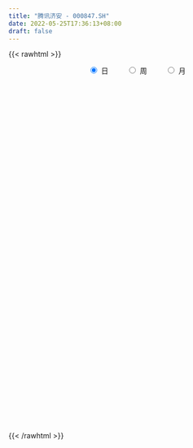 ```yaml
---
title: "腾讯济安 - 000847.SH"
date: 2022-05-25T17:36:13+08:00
draft: false
---
```

{{< rawhtml >}}
    <div style="text-align: center">
        <label style="padding: 1rem;"><input style="margin-right: .5rem" type="radio" name="period" value="D" checked onclick="period_change(this)">日</label>
        <label style="padding: 1rem;"><input style="margin-right: .5rem" type="radio" name="period" value="W" onclick="period_change(this)">周</label>
        <label style="padding: 1rem;"><input style="margin-right: .5rem" type="radio" name="period" value="M" onclick="period_change(this)">月</label>
    </div>
    <div id="chart" style="height: 700px;"></div> 
    <script type="text/javascript">
        const D_v = [21304073.0,20558890.0,15291421.0,17421456.0,18407267.0,16489064.0,15989313.0,22624254.0,22318239.0,20271927.0,19491296.0,19387695.0,20293717.0,19758585.0,18762426.0,18001618.0,15644371.0,16727418.0,16068325.0,20169410.0,25622818.0,27149263.0,23812409.0,21681229.0,24405404.0,23358460.0,23980227.0,25962681.0,25150155.0,29954844.0,25890287.0,24178596.0,23104929.0,25350721.0,24799002.0,23416757.0,24745476.0,23639624.0,27953991.0,30217891.0,32059001.0,30480958.0,30673437.0,30598268.0,28251658.0,26241399.0,22333119.0,25965767.0,28619682.0,33575736.0,36122216.0,43642576.0,34898496.0,28560259.0,30777712.0,40504247.0,36237814.0,30192395.0,31350048.0,28861670.0,31849780.0,27721465.0,34861245.0,33999060.0,32702951.0,30546068.0,33755089.0,30273089.0,31140122.0,30468714.0,29555176.0,28710051.0,30692231.0,33674646.0,34074638.0,40064080.0,44337107.0,64675377.0,51855698.0,49387287.0,47408783.0,44151275.0,46680355.0,51386278.0,61474721.0,50666202.0,50072977.0,38318700.0,44338616.0,40117677.0,36901493.0,38248422.0,37862373.0,39772189.0,29295462.0,32219359.0,25136429.0,29950355.0,31550728.0,29329000.0,23672579.0,23963455.0,31156937.0,29044469.0,26396387.0,27281421.0,25647916.0,26105047.0,23924893.0,23664896.0,27091993.0,27329888.0,28332985.0,32505810.0,34340653.0,29770447.0,26417901.0,31694578.0,27019443.0,23741786.0,26049184.0,30059515.0,25840744.0,26171096.0,26231853.0,22878196.0,24996956.0,25853838.0,26100786.0,26488799.0,23782537.0,21187013.0,23402668.0,27304731.0,28819435.0,25260413.0,29976192.0,27555772.0,32316192.0,35390970.0,29139868.0,30445903.0,30264916.0,48490051.0,38282531.0,33306440.0,36191841.0,35677164.0,36973352.0,30375974.0,30423240.0,28525295.0,28538528.0,27407496.0,29524725.0,26092851.0,31195069.0,29986137.0,39864633.0,46112726.0,43909976.0,55922154.0,45787042.0,42282555.0,38581961.0,40133817.0,39924101.0,32342870.0,43205779.0,39898088.0,42579157.0,38849992.0,31386608.0,35972112.0,27464379.0,31459252.0,32135492.0,38593096.0,43263745.0,38219295.0,36555869.0,42885372.0,37063183.0,27774580.0,27655138.0,25850860.0,28311956.0,30340507.0,30757282.0,32390853.0,48439786.0,35780804.0,34834234.0,30418726.0,29979694.0,41130244.0,34668792.0,41749372.0,43815232.0,48479883.0,36952412.0,38906556.0,33420068.0,51952198.0,45065741.0,42451312.0,39995376.0,32483086.0,31000790.0,30594966.0,26275670.0,28377264.0,32985634.0,28851813.0,35733848.0,37532288.0,36428596.0,46852043.0,41198203.0,45636521.0,43452271.0,39441214.0,34329977.0,34018442.0,35155248.0,31068350.0,30599454.0,31623299.0,34069212.0,31550777.0,43730714.0,39815774.0,46415294.0,43014197.0,47876592.0,42908852.0,33082445.0,24068147.0,34509204.0,41883460.0,28025001.0,29884665.0,30103942.0,27880380.0,25677391.0,28238686.0,36276775.0,30575002.0,36294085.0,25749031.0]
const D_histogram = [0.0,-1.0205274074,-1.2819117476,-2.8171566119,-5.0073317454,-5.9939405296,-5.4262165762,-3.5861715549,-0.6623990586,1.7105082236,2.207466766,3.395994957,4.3962307491,3.6800565956,3.1137619039,2.5292788772,1.7979925196,0.8328633763,0.3377685141,-0.012139247,-1.4880776165,-2.6006832389,-5.2882287633,-6.6498326289,-6.6968886251,-5.0679545572,-2.4055532787,-0.5639579108,1.3062287713,3.9810944024,6.3234383403,5.9289717607,6.3039412318,5.0010747483,2.9349589583,1.8330545529,1.3164731732,1.3970863932,-1.1931532085,-1.6702547178,-0.7046755094,1.8608507099,2.1391461014,2.1596837315,2.5966794048,2.7638229571,2.1316670043,2.1983576748,3.0793156464,1.7729581963,-2.4346589182,-8.3918950758,-14.3761199745,-14.7976030184,-11.6713296562,-5.0687895043,-1.5242310433,3.5388359568,5.3532193586,6.611298653,9.3176789116,11.6144526523,14.0895866412,15.4574399461,16.1170879996,14.9369588738,9.5121885782,6.9205907191,3.4460339542,1.3082217421,3.1876726894,4.9548162277,7.721538444,7.7380484369,7.5910745787,7.924754544,8.728980396,8.2159821882,11.8290985336,13.6424389875,15.7673608897,19.6902103899,21.7963149114,22.3242159273,20.116704286,20.0613220641,14.9771846498,13.5609353222,9.7433568162,6.7085981958,7.1276613842,6.7333923395,-0.3113600522,-11.9882260742,-17.7093795122,-27.2979661828,-28.0596415813,-27.8308240441,-27.2247766993,-28.6567704148,-28.2762364168,-25.836983158,-25.5563406001,-21.4408462611,-16.2092267568,-11.7564289081,-8.2558112915,-9.2350741485,-7.6299071716,-7.8007372977,-7.7125893568,-8.0868592961,-4.6066732789,-0.0347480414,-0.4697097484,-0.132306511,4.458052605,7.0439904203,6.7792624399,7.3506816671,6.7873817106,7.0915833878,8.6689956116,8.0413102252,9.2465447496,12.9145567935,14.2539292569,15.4634305395,16.8153980678,15.1342477984,11.8545726608,8.3740597267,6.7785549832,4.0349369785,2.5933249686,1.929945209,-0.1353398312,-0.5488638603,-3.6131863065,-6.6833201762,-5.781678188,-5.2003008757,-4.5615700893,-2.1650114569,-2.8586636039,-4.1679458395,-2.3479946554,-2.8046212311,-4.2596365282,-3.739257888,-2.3204617391,-1.3447594588,-2.910388704,-2.3836799621,-1.6035879146,-1.1544180783,0.206127949,2.6721403375,6.3458491909,6.2608110929,8.2833505528,9.5298682926,11.5625481991,11.0250282419,10.9949575571,7.6506697055,4.6117307543,3.0935366754,0.675149245,-0.900887439,-5.4519974303,-11.9297016832,-16.1423687222,-26.1643947483,-29.419322263,-34.7802355423,-37.2460432816,-31.002139238,-21.9958231451,-12.6000436528,-4.6270070661,-2.9271126639,-3.8654800493,-3.2516324186,-0.221260876,0.339883068,2.922967107,5.5658501798,3.6380414542,4.1470019928,-0.8724676605,-2.2857279307,-2.4526258201,-1.3588473973,0.0515567338,2.093763983,1.4886361364,-1.954904125,-10.6928742074,-17.9407055197,-16.7905211341,-12.815844903,-13.8835017794,-24.5181138573,-25.3874712086,-21.2276991239,-13.6116126549,-6.5001195089,-1.467216418,2.4691273115,4.6555531893,4.4294699898,6.3409613711,7.3424204941,11.3685322634,13.7012057987,14.8611444929,16.9175494761,14.3318060043,13.6569372191,9.0854466302,8.0527654792,4.4085722973,5.4025905397,3.0478341531,0.7542828714,0.5845305651,-3.770728543,-12.4014362721,-17.9323665806,-29.4718736314,-37.4186159376,-34.3932420188,-30.1937087752,-21.6438241731,-11.7770085127,-7.5713067225,-2.1846657843,4.1335530226,9.3615257403,12.4321218818,15.4290788402,15.6449534869,15.7537564389,15.1246609513,15.5421862372,17.7799295171,20.387393876,14.9513897964,13.7821109212]
const D_fast = [0.0,-1.2756592593,-1.8575215364,-4.0970555536,-7.5390636235,-10.0241575401,-10.8129877307,-9.8694855982,-7.1113128665,-4.3107785283,-3.2619532944,-1.2244263642,0.8748671151,1.0787071105,1.2908528948,1.3386895874,1.0569013597,0.2999880605,-0.1106646732,-0.4636072461,-2.3115650197,-4.0743414518,-8.083944167,-11.1080061898,-12.8292843423,-12.4673389137,-10.4063259549,-8.7057200647,-6.5089761898,-2.8388369581,1.0843665649,2.1721429255,4.1230977046,4.0704999081,2.7381238577,2.0944830905,1.9070200041,2.3369048224,-0.5516230815,-1.4462882702,-0.6568779392,2.3738609576,3.1869428744,3.7474014374,4.8335669619,5.6916662536,5.5924270518,6.2087071411,7.8594940242,6.9963761232,2.1800942792,-5.8751156474,-15.4533705398,-19.5742543382,-19.3658133901,-14.0304706143,-10.866969914,-4.9191939248,-1.7665056833,1.1443982743,6.1801982608,11.3805851646,17.3781158138,22.6103291053,27.2992491586,29.8533597513,26.8066366002,25.9451864209,23.3321381446,21.521381368,24.1977504876,27.2035980829,31.9007049101,33.8517270123,35.6025217987,37.9173904001,40.903861351,42.4448586903,49.0152496691,54.2391998699,60.3059619945,69.1513640922,76.7065473415,82.8155023392,85.6371667694,90.5971150635,89.2572738118,91.2312583147,89.8495190128,88.4919099413,90.6928884758,91.9819675159,84.8593751112,70.1854525707,60.0369542546,43.6238760383,35.8472902444,29.1184017707,22.9182549406,14.3220686214,7.6335435152,3.6135509846,-2.4948916076,-3.7396088339,-2.5602960188,-1.0466053971,0.3900593966,-2.8979719976,-3.2002818135,-5.321296264,-7.1612956624,-9.5572804256,-7.2287627282,-2.6655245011,-3.2179136451,-2.9135870355,2.7912852317,7.1382206521,8.5683082818,10.9773979257,12.1109433968,14.188040921,17.9327020477,19.3153442176,22.8322149295,29.7288661717,34.6317209493,39.7070798669,45.262896912,47.3653085923,47.0492766199,45.6622786174,45.7614126198,44.0265288596,43.2332480918,43.0523546346,40.9532346366,40.4024946423,36.4348756195,31.6939117058,31.150134147,30.4314362404,29.9297745045,31.7850802726,30.3767622246,28.0254935291,29.2584460495,28.100664166,25.5807397368,25.166303905,26.0049846191,26.6444970347,24.3512706136,24.2820593649,24.6612544337,24.8218197505,26.2338977651,29.3679452379,34.628116389,36.1082810643,40.2016581624,43.8306429753,48.7539599316,50.9726970349,53.6913657393,52.2597453142,50.3737390515,49.6289291415,47.3793290223,45.5780704786,39.6639611297,30.203831456,21.9555722364,5.3924475232,-5.2173105572,-19.2732827221,-31.0506012818,-32.5572320476,-29.0498717411,-22.804103162,-15.9878183418,-15.0197021055,-16.9244395032,-17.1234999772,-14.1484436537,-13.5023289426,-10.1885031269,-6.1541575091,-7.1724558712,-5.6267448344,-10.8643314028,-12.8490236556,-13.629078,-12.8750114266,-11.451718112,-8.8860698671,-9.1190386797,-13.0513049723,-24.4624936065,-36.1955012987,-39.2429471966,-38.4722321913,-43.0107645126,-59.7749050548,-66.9911302083,-68.1382829045,-63.9250995993,-58.4386363305,-53.772537344,-49.2189117866,-45.8685976116,-44.9873133137,-41.4905815895,-38.653517343,-31.7852725078,-26.0272975229,-21.1520727054,-14.8662803532,-13.8690723239,-11.1297068044,-13.4298357358,-12.4493255169,-14.9913756245,-12.6467097472,-14.2395075956,-16.3444881594,-16.3681078244,-21.6660490682,-33.3971158653,-43.411137819,-62.3186132776,-79.6200095683,-85.1929461542,-88.5418401043,-85.4029115456,-78.4803480133,-76.1674729038,-71.3269984117,-63.9753913491,-56.4070371963,-50.2284105844,-43.3741839159,-39.2470708975,-35.1998288357,-32.0477590855,-27.7446872404,-21.0619615812,-13.3576487533,-15.0558053838,-12.7795565286]
const D_slow = [0.0,-0.2551318519,-0.5756097888,-1.2798989417,-2.5317318781,-4.0302170105,-5.3867711545,-6.2833140433,-6.4489138079,-6.021286752,-5.4694200605,-4.6204213212,-3.521363634,-2.6013494851,-1.8229090091,-1.1905892898,-0.7410911599,-0.5328753158,-0.4484331873,-0.451467999,-0.8234874032,-1.4736582129,-2.7957154037,-4.458173561,-6.1323957172,-7.3993843565,-8.0007726762,-8.1417621539,-7.8152049611,-6.8199313605,-5.2390717754,-3.7568288352,-2.1808435273,-0.9305748402,-0.1968351006,0.2614285376,0.5905468309,0.9398184292,0.6415301271,0.2239664476,0.0477975703,0.5130102477,1.0477967731,1.5877177059,2.2368875571,2.9278432964,3.4607600475,4.0103494662,4.7801783778,5.2234179269,4.6147531973,2.5167794284,-1.0772505652,-4.7766513198,-7.6944837339,-8.96168111,-9.3427388708,-8.4580298816,-7.1197250419,-5.4669003787,-3.1374806508,-0.2338674877,3.2885291726,7.1528891591,11.182161159,14.9164008775,17.294448022,19.0245957018,19.8861041904,20.2131596259,21.0100777982,22.2487818552,24.1791664662,26.1136785754,28.01144722,29.9926358561,32.174880955,34.2288765021,37.1861511355,40.5967608824,44.5386011048,49.4611537023,54.9102324301,60.491286412,65.5204624835,70.5357929995,74.2800891619,77.6703229925,80.1061621965,81.7833117455,83.5652270916,85.2485751764,85.1707351634,82.1736786448,77.7463337668,70.9218422211,63.9069318258,56.9492258147,50.1430316399,42.9788390362,35.909779932,29.4505341425,23.0614489925,17.7012374272,13.648930738,10.709823511,8.6458706881,6.337102151,4.4296253581,2.4794410337,0.5512936945,-1.4704211296,-2.6220894493,-2.6307764596,-2.7482038967,-2.7812805245,-1.6667673732,0.0942302318,1.7890458418,3.6267162586,5.3235616862,7.0964575332,9.2637064361,11.2740339924,13.5856701798,16.8143093782,20.3777916924,24.2436493273,28.4474988443,32.2310607939,35.1947039591,37.2882188907,38.9828576365,39.9915918811,40.6399231233,41.1224094255,41.0885744678,40.9513585027,40.048061926,38.377231882,36.931812335,35.6317371161,34.4913445937,33.9500917295,33.2354258285,32.1934393687,31.6064407048,30.905285397,29.840376265,28.905561793,28.3254463582,27.9892564935,27.2616593175,26.665739327,26.2648423484,25.9762378288,26.027769816,26.6958049004,28.2822671981,29.8474699714,31.9183076096,34.3007746827,37.1914117325,39.947668793,42.6964081823,44.6090756086,45.7620082972,46.5353924661,46.7041797773,46.4789579176,45.11595856,42.1335331392,38.0979409587,31.5568422716,24.2020117058,15.5069528202,6.1954419998,-1.5550928097,-7.054048596,-10.2040595092,-11.3608112757,-12.0925894416,-13.058959454,-13.8718675586,-13.9271827776,-13.8422120106,-13.1114702339,-11.7200076889,-10.8104973254,-9.7737468272,-9.9918637423,-10.563295725,-11.17645218,-11.5161640293,-11.5032748458,-10.9798338501,-10.607674816,-11.0964008473,-13.7696193991,-18.254795779,-22.4524260625,-25.6563872883,-29.1272627332,-35.2567911975,-41.6036589996,-46.9105837806,-50.3134869443,-51.9385168216,-52.3053209261,-51.6880390982,-50.5241508009,-49.4167833034,-47.8315429606,-45.9959378371,-43.1538047713,-39.7285033216,-36.0132171984,-31.7838298293,-28.2008783282,-24.7866440235,-22.5152823659,-20.5020909961,-19.3999479218,-18.0493002869,-17.2873417486,-17.0987710308,-16.9526383895,-17.8953205252,-20.9956795933,-25.4787712384,-32.8467396462,-42.2013936306,-50.7997041354,-58.3481313291,-63.7590873724,-66.7033395006,-68.5961661812,-69.1423326273,-68.1089443717,-65.7685629366,-62.6605324662,-58.8032627561,-54.8920243844,-50.9535852746,-47.1724200368,-43.2868734775,-38.8418910983,-33.7450426293,-30.0071951802,-26.5616674499]
const D_data = [['2021-05-14', 2741.4585, 2758.5314, 2736.3334, 2758.6746],['2021-05-17', 2752.9697, 2742.5401, 2737.6269, 2761.5997],['2021-05-18', 2742.696, 2747.5926, 2727.6031, 2748.2675],['2021-05-19', 2740.2668, 2724.9678, 2721.5726, 2740.2668],['2021-05-20', 2712.6483, 2703.2299, 2691.6454, 2717.2389],['2021-05-21', 2705.3214, 2704.8059, 2700.9809, 2714.3537],['2021-05-24', 2707.3521, 2717.8925, 2698.9832, 2717.8925],['2021-05-25', 2718.9801, 2735.9227, 2709.9398, 2737.4249],['2021-05-26', 2738.4212, 2759.8219, 2734.2554, 2768.5793],['2021-05-27', 2754.1371, 2766.8235, 2752.9103, 2766.9964],['2021-05-28', 2770.9284, 2751.8502, 2744.5794, 2772.8522],['2021-05-31', 2753.8719, 2766.6251, 2743.0347, 2766.6251],['2021-06-01', 2762.8767, 2772.7549, 2747.283, 2772.7549],['2021-06-02', 2767.6125, 2754.8171, 2748.4375, 2769.6246],['2021-06-03', 2753.4587, 2755.6286, 2750.4886, 2776.979],['2021-06-04', 2750.483, 2754.3291, 2746.0783, 2759.8955],['2021-06-07', 2754.1434, 2750.5181, 2744.4705, 2757.6426],['2021-06-08', 2747.0307, 2743.9482, 2735.4952, 2756.2627],['2021-06-09', 2739.5902, 2746.2772, 2730.4127, 2753.2039],['2021-06-10', 2743.2068, 2745.8702, 2736.0373, 2753.2408],['2021-06-11', 2750.7072, 2726.1049, 2726.1049, 2750.8558],['2021-06-15', 2731.6505, 2721.8266, 2712.2112, 2734.1702],['2021-06-16', 2718.5094, 2688.2943, 2685.4517, 2718.6608],['2021-06-17', 2685.9625, 2688.6107, 2683.2428, 2701.3455],['2021-06-18', 2686.9911, 2695.147, 2675.501, 2697.8224],['2021-06-21', 2692.188, 2714.7569, 2689.5252, 2717.0703],['2021-06-22', 2721.2737, 2735.2573, 2715.2425, 2737.1226],['2021-06-23', 2740.2781, 2734.8469, 2722.6227, 2740.571],['2021-06-24', 2733.659, 2744.4386, 2721.9108, 2748.7392],['2021-06-25', 2747.9704, 2767.9414, 2742.7845, 2770.8626],['2021-06-28', 2767.8198, 2780.67, 2767.6102, 2783.2597],['2021-06-29', 2779.5082, 2755.9295, 2753.1845, 2779.8477],['2021-06-30', 2761.7742, 2770.0129, 2752.0326, 2770.6092],['2021-07-01', 2773.7279, 2750.7814, 2750.7814, 2781.9882],['2021-07-02', 2745.2158, 2735.1772, 2730.3256, 2747.0195],['2021-07-05', 2735.4171, 2740.5857, 2724.4745, 2743.8083],['2021-07-06', 2746.0918, 2744.8564, 2720.5081, 2753.0469],['2021-07-07', 2727.9298, 2752.3589, 2725.3013, 2754.2262],['2021-07-08', 2746.368, 2712.2609, 2711.1992, 2747.3317],['2021-07-09', 2707.7694, 2729.3363, 2690.3445, 2730.6385],['2021-07-12', 2741.7989, 2747.8124, 2738.6672, 2754.8773],['2021-07-13', 2744.6308, 2777.9579, 2741.0859, 2778.5542],['2021-07-14', 2775.3202, 2758.7234, 2757.7004, 2778.7674],['2021-07-15', 2752.5621, 2758.2188, 2725.0822, 2758.9605],['2021-07-16', 2759.8667, 2766.8655, 2754.9362, 2784.003],['2021-07-19', 2766.141, 2767.6452, 2757.4201, 2775.6015],['2021-07-20', 2750.2532, 2758.7865, 2740.1226, 2759.6073],['2021-07-21', 2768.4137, 2768.2856, 2761.378, 2777.9229],['2021-07-22', 2764.5784, 2783.8136, 2762.2268, 2785.0208],['2021-07-23', 2778.4651, 2757.9035, 2751.8944, 2780.3478],['2021-07-26', 2759.734, 2707.0045, 2678.0765, 2760.1564],['2021-07-27', 2713.0323, 2653.6409, 2653.6409, 2733.095],['2021-07-28', 2638.6432, 2611.845, 2564.6241, 2643.1008],['2021-07-29', 2637.9236, 2652.0513, 2631.9423, 2657.9443],['2021-07-30', 2652.7175, 2692.3409, 2642.15, 2693.6469],['2021-08-02', 2701.6523, 2754.4095, 2683.6165, 2754.481],['2021-08-03', 2746.5516, 2739.6612, 2733.188, 2764.4299],['2021-08-04', 2741.0589, 2781.5983, 2738.8692, 2782.3229],['2021-08-05', 2785.5262, 2762.0011, 2751.2244, 2792.3687],['2021-08-06', 2756.6076, 2767.2751, 2737.2571, 2768.0903],['2021-08-09', 2765.6587, 2801.9767, 2764.0606, 2806.335],['2021-08-10', 2800.7949, 2818.5914, 2797.1329, 2819.7831],['2021-08-11', 2818.5992, 2844.3253, 2817.6918, 2844.6076],['2021-08-12', 2843.5585, 2853.4931, 2834.9389, 2861.1351],['2021-08-13', 2844.4025, 2864.1143, 2842.9913, 2865.4961],['2021-08-16', 2868.9452, 2853.9799, 2851.3256, 2881.244],['2021-08-17', 2847.3035, 2794.9668, 2789.8666, 2866.7003],['2021-08-18', 2794.4495, 2817.9206, 2790.3826, 2820.1699],['2021-08-19', 2811.0248, 2797.3313, 2779.4329, 2811.0248],['2021-08-20', 2792.8807, 2803.6292, 2763.002, 2803.7603],['2021-08-23', 2816.5389, 2858.0381, 2815.7911, 2860.3938],['2021-08-24', 2861.0083, 2872.8896, 2857.6491, 2878.782],['2021-08-25', 2875.6945, 2906.1357, 2863.9639, 2906.2301],['2021-08-26', 2902.862, 2889.0181, 2886.5603, 2910.4759],['2021-08-27', 2878.166, 2896.6397, 2861.3593, 2897.6114],['2021-08-30', 2898.3386, 2913.549, 2892.7619, 2917.1737],['2021-08-31', 2907.8752, 2933.668, 2894.7885, 2935.1098],['2021-09-01', 2941.0742, 2929.4975, 2893.0238, 2958.3214],['2021-09-02', 2925.7339, 3002.7908, 2924.5684, 3003.5818],['2021-09-03', 3020.1487, 3010.7483, 2991.8659, 3049.3367],['2021-09-06', 3028.7791, 3043.2413, 3003.0952, 3046.8964],['2021-09-07', 3047.7489, 3103.1556, 3045.9643, 3103.96],['2021-09-08', 3108.7294, 3120.8695, 3104.955, 3129.0122],['2021-09-09', 3115.9543, 3134.205, 3113.373, 3138.2968],['2021-09-10', 3137.327, 3121.4087, 3107.7462, 3160.3514],['2021-09-13', 3119.5955, 3168.1063, 3119.1882, 3170.3508],['2021-09-14', 3162.4826, 3115.5391, 3107.5496, 3167.6453],['2021-09-15', 3108.4212, 3166.1946, 3100.5857, 3172.1958],['2021-09-16', 3188.4115, 3142.5192, 3140.1067, 3225.0098],['2021-09-17', 3131.2418, 3151.9069, 3097.2854, 3183.4602],['2021-09-22', 3122.0987, 3205.4731, 3121.3481, 3205.9708],['2021-09-23', 3225.8175, 3212.972, 3205.1621, 3253.8007],['2021-09-24', 3211.2287, 3124.1649, 3119.2944, 3212.2526],['2021-09-27', 3121.1863, 3022.2936, 2994.3204, 3133.7783],['2021-09-28', 3014.6572, 3049.2203, 3011.0378, 3061.5962],['2021-09-29', 3015.5789, 2951.7201, 2951.7201, 3030.9266],['2021-09-30', 2970.799, 3021.6669, 2970.799, 3025.2017],['2021-10-08', 3059.5653, 3018.8137, 2993.8087, 3066.7485],['2021-10-11', 3029.9137, 3011.3375, 2992.4611, 3031.9565],['2021-10-12', 3008.4708, 2967.7465, 2925.3826, 3023.9126],['2021-10-13', 2969.3732, 2970.3739, 2925.6429, 2975.8932],['2021-10-14', 2962.6913, 2986.7618, 2938.6535, 3002.5414],['2021-10-15', 2978.126, 2950.1864, 2934.8744, 2978.126],['2021-10-18', 2954.5913, 2994.2202, 2950.6056, 2994.4994],['2021-10-19', 2990.555, 3020.6944, 2985.3874, 3024.278],['2021-10-20', 3002.0827, 3027.7213, 2994.3366, 3041.7146],['2021-10-21', 3025.9621, 3030.7148, 3022.3556, 3051.6705],['2021-10-22', 3026.6529, 2975.4426, 2973.8008, 3027.963],['2021-10-25', 2964.0623, 3003.5321, 2954.8306, 3011.1864],['2021-10-26', 3002.6151, 2979.4556, 2968.0998, 3008.5631],['2021-10-27', 2964.0917, 2976.4611, 2949.191, 2979.9503],['2021-10-28', 2966.2656, 2963.4741, 2937.7167, 2987.8256],['2021-10-29', 2968.9768, 3014.8304, 2935.4457, 3016.3051],['2021-11-01', 3010.6388, 3048.1318, 2998.0167, 3073.3327],['2021-11-02', 3051.8092, 2996.0089, 2973.5985, 3052.3513],['2021-11-03', 2997.0045, 3004.7894, 2966.0917, 3010.6746],['2021-11-04', 3019.2875, 3072.8989, 3019.1275, 3073.1142],['2021-11-05', 3078.9179, 3071.7596, 3069.1899, 3109.0589],['2021-11-08', 3069.4892, 3048.0134, 3034.9017, 3069.4892],['2021-11-09', 3059.483, 3065.3916, 3034.3637, 3078.666],['2021-11-10', 3049.21, 3057.5089, 2995.6992, 3057.9584],['2021-11-11', 3046.6871, 3074.1439, 3042.18, 3079.4212],['2021-11-12', 3076.5378, 3102.7127, 3070.1107, 3110.6171],['2021-11-15', 3101.8555, 3085.829, 3075.9844, 3106.2253],['2021-11-16', 3084.1551, 3119.0953, 3083.7005, 3133.2959],['2021-11-17', 3121.9314, 3174.2708, 3121.9314, 3175.2115],['2021-11-18', 3177.5618, 3172.2436, 3164.9191, 3206.0169],['2021-11-19', 3160.6051, 3192.6612, 3149.3443, 3195.6452],['2021-11-22', 3193.2142, 3218.1325, 3176.2469, 3223.7131],['2021-11-23', 3208.9359, 3196.3878, 3192.2002, 3208.9359],['2021-11-24', 3189.9807, 3178.5439, 3158.0869, 3201.5735],['2021-11-25', 3184.4863, 3170.9821, 3156.6696, 3189.6687],['2021-11-26', 3164.2506, 3192.3703, 3153.5976, 3202.797],['2021-11-29', 3151.8853, 3176.186, 3147.1766, 3191.9596],['2021-11-30', 3184.2958, 3189.5702, 3170.1401, 3208.2082],['2021-12-01', 3179.7031, 3201.2699, 3169.4426, 3201.7372],['2021-12-02', 3189.4835, 3182.8829, 3171.9977, 3199.0559],['2021-12-03', 3186.6417, 3202.4458, 3179.214, 3210.6758],['2021-12-06', 3205.1541, 3163.8897, 3160.6035, 3216.6429],['2021-12-07', 3173.933, 3148.631, 3118.1548, 3178.5078],['2021-12-08', 3155.4301, 3192.9051, 3152.5254, 3193.6868],['2021-12-09', 3195.0206, 3193.6864, 3184.7875, 3201.0126],['2021-12-10', 3182.5584, 3198.8037, 3176.4516, 3205.2877],['2021-12-13', 3211.1743, 3231.264, 3211.1743, 3248.6814],['2021-12-14', 3224.3042, 3199.9287, 3196.367, 3224.3395],['2021-12-15', 3195.9859, 3188.6251, 3184.7016, 3210.1755],['2021-12-16', 3196.2788, 3231.1775, 3196.2788, 3231.1775],['2021-12-17', 3232.1861, 3208.7343, 3208.7343, 3240.7476],['2021-12-20', 3202.5137, 3192.5307, 3189.7905, 3217.0402],['2021-12-21', 3185.9582, 3215.7391, 3185.1175, 3220.0949],['2021-12-22', 3219.4493, 3233.9181, 3207.0193, 3238.7054],['2021-12-23', 3230.8562, 3237.4128, 3221.4505, 3240.9337],['2021-12-24', 3238.6967, 3206.191, 3203.607, 3239.1464],['2021-12-27', 3205.728, 3231.3249, 3204.1653, 3239.3772],['2021-12-28', 3239.0624, 3240.227, 3223.2469, 3241.8533],['2021-12-29', 3240.4329, 3242.0386, 3231.4904, 3255.5012],['2021-12-30', 3248.2134, 3261.709, 3246.6471, 3270.4175],['2021-12-31', 3269.6539, 3290.8756, 3269.3235, 3299.6044],['2022-01-04', 3313.2763, 3330.2302, 3308.0096, 3337.1149],['2022-01-05', 3331.2547, 3302.0696, 3278.0164, 3331.2547],['2022-01-06', 3287.8924, 3344.004, 3287.1753, 3347.1992],['2022-01-07', 3339.0596, 3355.0362, 3337.9881, 3383.763],['2022-01-10', 3361.0493, 3387.3732, 3354.3797, 3387.3732],['2022-01-11', 3387.3191, 3373.7975, 3366.431, 3398.3773],['2022-01-12', 3371.953, 3393.3686, 3358.1246, 3393.8983],['2022-01-13', 3389.4368, 3356.3912, 3355.0184, 3400.9504],['2022-01-14', 3341.0768, 3354.275, 3332.357, 3367.3029],['2022-01-17', 3358.6972, 3370.6578, 3353.296, 3381.2942],['2022-01-18', 3364.0777, 3356.8624, 3337.3986, 3372.2382],['2022-01-19', 3345.7443, 3363.1451, 3342.9352, 3377.8558],['2022-01-20', 3360.0136, 3313.2096, 3312.5588, 3363.3317],['2022-01-21', 3306.7138, 3258.3714, 3254.4619, 3307.6086],['2022-01-24', 3238.679, 3252.2004, 3217.4703, 3265.0279],['2022-01-25', 3239.1966, 3128.716, 3128.716, 3250.7223],['2022-01-26', 3140.2567, 3159.159, 3124.1528, 3167.0344],['2022-01-27', 3159.5342, 3086.415, 3086.0632, 3159.5342],['2022-01-28', 3101.8545, 3074.0743, 3046.1732, 3116.3877],['2022-02-07', 3119.0053, 3166.4219, 3119.0053, 3168.3766],['2022-02-08', 3176.4943, 3220.5354, 3152.8404, 3220.5354],['2022-02-09', 3220.0388, 3260.2333, 3207.866, 3262.9772],['2022-02-10', 3255.5059, 3281.0802, 3248.959, 3284.4308],['2022-02-11', 3266.0501, 3223.9866, 3220.0713, 3272.9395],['2022-02-14', 3204.5902, 3188.4554, 3174.1357, 3224.5273],['2022-02-15', 3187.9846, 3202.2495, 3176.3937, 3204.4536],['2022-02-16', 3212.7948, 3239.0528, 3210.3491, 3241.3073],['2022-02-17', 3230.5826, 3215.9118, 3209.2312, 3234.3717],['2022-02-18', 3198.4943, 3249.1783, 3191.0286, 3249.4813],['2022-02-21', 3247.5057, 3265.7497, 3238.0651, 3265.8834],['2022-02-22', 3241.7771, 3212.4824, 3201.6382, 3241.7771],['2022-02-23', 3217.6871, 3240.8355, 3217.6871, 3241.9668],['2022-02-24', 3227.5142, 3159.1937, 3124.2956, 3242.4665],['2022-02-25', 3181.9781, 3184.2027, 3173.3334, 3220.008],['2022-02-28', 3179.852, 3192.0811, 3142.7436, 3192.4064],['2022-03-01', 3195.011, 3207.2481, 3180.6244, 3212.5227],['2022-03-02', 3190.1803, 3215.8448, 3183.0067, 3217.6173],['2022-03-03', 3225.3907, 3232.3923, 3223.4094, 3241.846],['2022-03-04', 3215.7241, 3203.0041, 3192.5157, 3233.6172],['2022-03-07', 3200.3814, 3154.6957, 3141.0518, 3200.3814],['2022-03-08', 3150.7419, 3048.4043, 3039.488, 3153.2691],['2022-03-09', 3054.9622, 3009.9022, 2892.1742, 3064.8605],['2022-03-10', 3065.8989, 3081.7644, 3041.9481, 3095.3301],['2022-03-11', 3047.4287, 3115.75, 3017.451, 3120.7231],['2022-03-14', 3104.6721, 3045.7907, 3045.7907, 3129.1852],['2022-03-15', 3017.9674, 2874.0707, 2874.0707, 3017.9674],['2022-03-16', 2922.0381, 2939.7187, 2804.7695, 2949.2087],['2022-03-17', 2968.2654, 2986.6418, 2964.7022, 3035.321],['2022-03-18', 2978.7708, 3040.9897, 2971.895, 3047.0874],['2022-03-21', 3057.6384, 3059.2548, 3019.5258, 3063.6135],['2022-03-22', 3051.128, 3055.5144, 3028.2565, 3075.4934],['2022-03-23', 3058.8303, 3059.0878, 3044.8672, 3069.92],['2022-03-24', 3045.4016, 3049.332, 3030.8047, 3064.7822],['2022-03-25', 3047.7933, 3020.922, 3020.922, 3064.0546],['2022-03-28', 3015.3773, 3049.6738, 2983.593, 3054.4768],['2022-03-29', 3058.1642, 3044.9683, 3035.1115, 3066.486],['2022-03-30', 3050.5705, 3097.6807, 3040.7218, 3098.3426],['2022-03-31', 3085.7174, 3097.8643, 3082.702, 3123.5147],['2022-04-01', 3071.7438, 3098.709, 3053.9684, 3101.2604],['2022-04-06', 3099.8307, 3126.6025, 3092.2914, 3126.7385],['2022-04-07', 3112.9146, 3075.244, 3073.4093, 3130.4149],['2022-04-08', 3082.5102, 3097.8086, 3044.6425, 3097.8086],['2022-04-11', 3087.9935, 3040.4804, 3024.6807, 3087.9935],['2022-04-12', 3044.4398, 3073.4438, 3015.4728, 3076.442],['2022-04-13', 3053.4075, 3030.1689, 3022.69, 3067.5886],['2022-04-14', 3046.9909, 3082.3859, 3043.315, 3096.5217],['2022-04-15', 3067.0626, 3037.5844, 3030.4215, 3075.1829],['2022-04-18', 3017.1101, 3024.8063, 2993.5409, 3036.8463],['2022-04-19', 3012.7414, 3042.8492, 3011.807, 3047.6853],['2022-04-20', 3037.0511, 2974.3294, 2969.5353, 3043.1838],['2022-04-21', 2963.8403, 2876.2103, 2867.1559, 2971.8457],['2022-04-22', 2851.5119, 2861.1222, 2820.5093, 2883.947],['2022-04-25', 2823.5232, 2716.2539, 2715.1167, 2835.0791],['2022-04-26', 2714.2432, 2676.1643, 2672.636, 2754.8603],['2022-04-27', 2649.4864, 2764.8537, 2644.8932, 2765.2546],['2022-04-28', 2755.0836, 2765.4367, 2732.2955, 2790.6143],['2022-04-29', 2762.0099, 2825.0275, 2759.0166, 2833.9834],['2022-05-05', 2833.08, 2868.7776, 2824.8483, 2882.7994],['2022-05-06', 2806.1719, 2818.5702, 2796.369, 2849.3777],['2022-05-09', 2823.2909, 2845.6522, 2819.4641, 2857.9373],['2022-05-10', 2816.1327, 2880.0799, 2809.7332, 2882.6311],['2022-05-11', 2895.205, 2893.612, 2891.7598, 2943.1266],['2022-05-12', 2878.9757, 2888.6753, 2858.0935, 2912.5013],['2022-05-13', 2898.6338, 2906.7395, 2881.1023, 2914.777],['2022-05-16', 2916.1382, 2884.9612, 2875.2214, 2920.5701],['2022-05-17', 2887.86, 2889.5554, 2845.4386, 2889.5554],['2022-05-18', 2891.3498, 2884.2906, 2879.4881, 2907.3595],['2022-05-19', 2843.59, 2902.6966, 2837.7691, 2902.7245],['2022-05-20', 2909.7623, 2940.2435, 2901.2247, 2940.8992],['2022-05-23', 2944.0138, 2968.1798, 2936.95, 2969.5745],['2022-05-24', 2970.172, 2869.3166, 2869.3166, 2973.7243],['2022-05-25', 2865.6696, 2912.3785, 2865.5553, 2912.6025]]
const W_v = [103806264.0,117227283.0,113185289.0,128784039.0,121456639.0,106268208.0,94705553.0,121338087.0,106880138.0,101614234.0,89103543.0,76894198.0,96806165.0,76543438.0,75890357.0,97281278.0,103502660.0,123760070.0,124605976.0,93685565.0,98657080.0,40132824.0,40706421.0,46816813.0,58856261.0,70143283.0,66716123.0,68303846.0,76420401.0,85410404.0,27999061.0,18808819.0,57718246.0,54645830.0,56403866.0,49966985.0,45700419.0,28174619.0,43527497.0,42876881.0,37682508.0,26844750.0,46606353.0,44641052.0,45537839.0,42984769.0,39229089.0,59802844.0,67871275.0,58696023.0,58970154.0,59512451.0,55988391.0,81699296.0,66053373.0,65976830.0,52128750.0,48937949.0,58148289.0,51959565.0,49645043.0,61370576.0,49122680.0,72124331.0,61298520.0,80343709.0,83163160.0,66668738.0,87500476.0,75562104.0,56698599.0,70008463.0,54083060.0,69869468.0,67451200.0,44419035.0,75344708.0,68572788.0,73238025.0,74148867.0,104194936.0,130505553.0,210692053.0,234287606.0,180933804.0,171056119.0,152758322.0,192082476.0,200007251.0,160225480.0,144644908.0,45686523.0,126101702.0,103224565.0,88325745.0,85764536.0,64184255.0,95600339.0,132859308.0,116357144.0,128323914.0,94360800.0,91933574.0,93834718.0,95182892.0,96946412.0,81147290.0,96631645.0,106088623.0,138431184.0,108140279.0,111699558.0,91829811.0,14250725.0,76344145.0,116078825.0,98480073.0,114968465.0,114380064.0,90489780.0,105520639.0,107376323.0,81536481.0,113471874.0,85021965.0,65023330.0,72576204.0,101199031.0,78192344.0,78379910.0,128818538.0,96682302.0,120322012.0,145720768.0,149319225.0,139068621.0,121923089.0,92898078.0,76375276.0,76652447.0,85375362.0,88493495.0,71485043.0,50068243.0,75607169.0,69725854.0,64900529.0,73596047.0,73209960.0,89386894.0,47738884.0,117295331.0,225593225.0,175125309.0,154486627.0,114496958.0,132088204.0,117225089.0,117282177.0,94888741.0,103104127.0,96665258.0,80251297.0,69785442.0,36818600.0,16886152.0,100347570.0,86967210.0,80609450.0,84774206.0,95640943.0,96700313.0,109422248.0,126956821.0,104786617.0,94266307.0,104985727.0,82442851.0,138016721.0,152349745.0,128237732.0,124917685.0,129338367.0,75028366.0,61721586.0,154085123.0,139499887.0,140460995.0,122817189.0,112602719.0,120524435.0,77032086.0,86895326.0,87283834.0,102372933.0,48655758.0,105141333.0,88168098.0,100695029.0,96204041.0,94232342.0,97048305.0,128406367.0,123323535.0,129973739.0,152063322.0,136735703.0,174001259.0,167146174.0,161134501.0,156183082.0,156706742.0,250319549.0,251101412.0,223514172.0,113012288.0,126423439.0,29950355.0,139672699.0,134475240.0,130344655.0,154729389.0,132710672.0,126131939.0,120961803.0,138916543.0,157557849.0,191948027.0,154836389.0,144206278.0,185809489.0,206709476.0,196875886.0,158417843.0,199517377.0,146655717.0,177709232.0,171031690.0,209903455.0,212884695.0,148731776.0,171532179.0,133686767.0,186397152.0,158911092.0,220852571.0,75991297.0,158370477.0,148177174.0,92618118.0]
const W_histogram = [0.0,0.0119530484,1.527313083,3.199166627,1.079690979,3.5215361769,4.5123346667,8.2431077557,10.5013395933,10.7785446139,9.6332624896,9.3876094515,10.9432327875,8.2034642906,7.3065941576,1.5245494808,2.0813535301,-2.3885338098,-7.5112945158,-9.4926694325,-12.3438677461,-14.551656385,-15.5336005667,-13.6237869306,-7.4895961478,-4.1364640008,-2.3935853017,2.1408979035,-1.3131334723,-16.5302975083,-21.3585576383,-19.788085199,-14.7609301941,-6.7501406122,-2.7417945885,-9.7319801715,-7.7388393573,-7.7378075805,-6.7587352535,-11.3255518768,-13.6054021801,-14.3252604671,-10.9586836418,-6.834092748,-6.3041084159,-9.7307470712,-11.4962198812,-14.618666134,-22.9412408582,-27.927310671,-35.1966904166,-33.0727523432,-29.2905884536,-20.7445150063,-19.3965326038,-14.0583619392,-14.2013878358,-11.2781091646,-8.9232214772,-7.5187062476,-7.2846451946,-2.3090038738,2.3444362551,-4.5526851816,-11.6899478203,-11.8203551702,-6.2175109448,-2.4321275126,8.4315588037,9.9590895623,11.7033563315,14.5360135529,14.502713953,11.1872916203,7.7665830667,7.0585099612,9.7056184392,13.290836141,16.5859004373,17.1935496549,22.7721193777,32.1302490229,43.7050299452,51.0122683262,57.6853119495,63.8671690802,63.5364861115,70.3973087722,67.2668758616,64.1288317806,47.4652280647,31.776615022,14.1924065833,-0.5777527302,-14.150293978,-19.7488461414,-28.5263928482,-29.7151348424,-23.3434859609,-20.3394836834,-15.3342720266,-16.052403086,-16.1597677169,-15.4437296765,-18.0772524581,-25.1185467487,-26.3368941438,-22.2697703581,-18.7622716484,-9.9931913877,-1.0939311341,2.8158737198,0.5271153365,-1.919190996,-0.187280689,0.0027313149,0.5344471575,0.2964559781,0.2630886394,-3.6324974654,-4.6181594286,-4.5628086884,-1.8643968997,2.0545384539,7.7225681181,10.9898804832,17.6645115443,23.7777468572,26.4912620792,22.4573239972,16.3072696606,12.1676531817,15.5368110314,10.4126024966,18.1811065272,13.2755794609,5.7467839991,-0.2081158438,-4.9430988606,-4.2811231641,-2.8518628448,-3.6917258377,-5.6707276024,-4.3296623451,-5.0795099255,-8.6149534627,-7.1554676172,-1.2781445673,5.0109887291,12.9453941923,17.1858124785,27.409365792,45.4011822177,48.869998748,49.8127559047,57.3817109,57.0900672169,52.4261812568,46.677453746,41.4057902866,32.3186644532,16.3967622708,7.8642651983,-6.0608382043,-15.377665651,-17.3383035025,-14.1270213251,-17.4967225341,-22.1372954945,-21.5255125757,-21.4403612873,-16.4132718033,-15.6298472368,-11.915345679,-15.5849872952,-16.4392284062,-19.7502729066,-21.5942556081,-21.0354479905,-19.7357569302,-15.4298468173,-19.6692218243,-27.6994101895,-24.1236870584,-13.889982579,-10.4326608909,-3.3271901556,-0.5748162836,0.63419891,-0.2906671157,-1.4395822573,-2.5058865187,-6.387421147,-7.4148357371,-10.7004192576,-11.8995873152,-10.9158341079,-13.5063886882,-11.739771981,-10.1520760901,-10.6960154218,-12.6975881807,-8.8576818076,-8.2740585193,-8.0249645197,-5.2125359376,-3.8959704009,-7.1892377406,-4.2166572271,3.9349442894,4.856297593,10.9822346412,21.3705729269,33.6171639462,41.1941005936,41.6363496154,32.7178802914,24.684342635,13.3727843107,6.5605430771,3.812388465,4.8663493824,6.5793268699,12.3655190529,14.6143503289,15.1563952365,13.6902749488,11.8773071694,9.1188549262,11.4582910456,15.5344382259,16.3068801489,8.8591985617,-9.0115359883,-11.1294225249,-11.1967171148,-15.7039595612,-17.3755532889,-23.9108014744,-32.3000828591,-37.847683959,-34.9922396172,-31.961507945,-32.6928451152,-43.0873602493,-49.9375397293,-52.2018931747,-45.3154113337,-36.4396927228,-30.6158116587]
const W_fast = [0.0,0.0149413105,1.9121296158,4.3837748167,2.5342219134,5.8564511555,7.975333312,13.7668833399,18.6504500758,21.6222912498,22.885324748,24.9865740728,29.2780056056,28.5891031814,29.5188815878,24.1179742812,25.195116713,20.1280959207,13.1275115857,8.7729693109,2.8358040607,-3.0098986744,-7.8752429977,-9.3713760943,-5.1095843485,-2.7905682017,-1.646085828,3.4236218531,-0.3586928907,-19.7084313039,-29.8763308434,-33.2528797039,-31.9159572475,-25.5927028187,-22.2698054421,-31.6929860679,-31.6345550931,-33.5679752114,-34.2785866978,-41.6767912902,-47.3579921385,-51.6591655424,-51.0322596275,-48.6161919206,-49.6622346925,-55.5215601156,-60.1610878959,-66.9382006822,-80.996085621,-92.9639831016,-109.0325354513,-115.1767854637,-118.7172686876,-115.3573239918,-118.8584747403,-117.0348945604,-120.728267416,-120.624516036,-120.5004337179,-120.9755950502,-122.5626952958,-118.1643049435,-112.9247557507,-120.9600484829,-131.0197980767,-134.1052942191,-130.0568277299,-126.8794761759,-113.9079001586,-109.8905970094,-105.2204911573,-98.7538305478,-95.1614516594,-95.680051087,-97.1591138739,-96.1025594891,-91.0290464014,-84.1211196642,-76.6795802586,-71.7735436274,-60.5019440601,-43.1112521592,-20.6102137506,-0.5499082881,20.5444633226,42.6931127233,58.2465512826,82.7067011363,96.3929871911,109.2871510553,104.4898543556,96.7453950683,82.7092882755,67.7946907794,50.6845760371,40.1488123384,24.2396674195,15.6221417148,16.157919106,14.0770504627,15.2486941129,10.517462282,6.3701557218,3.225261343,-3.927574553,-17.2485055309,-25.0510764618,-26.5513952657,-27.7344644681,-21.4636820543,-12.8379045842,-8.2241313004,-10.3811108495,-13.3072149311,-11.6221247963,-11.4314299637,-10.7661023317,-10.9299795166,-10.8975746954,-15.7012851666,-17.8414869869,-18.9268384189,-16.6945258551,-12.261955888,-4.6632841943,1.3514982917,12.4422572388,24.499929266,33.8362600078,35.4166529252,33.3434160037,32.2457128202,39.4990734277,36.9780155171,49.2917961795,47.7051639785,41.6130645164,35.6061357126,29.6353779806,29.2270728861,29.9433674942,28.1805730419,24.7838893765,25.0425390475,23.0228139858,17.3336320829,17.0042510241,22.5620379322,30.1039184109,41.2746724222,49.811543828,66.8874385894,96.2295505696,111.9158667869,125.3118129197,147.2261956401,161.2070687613,169.6497281153,175.570364041,180.6501481532,179.6426884331,167.8199768185,161.2535460455,145.8132330918,132.6519892324,126.3567755052,126.0363023513,118.2924205088,108.1175236749,103.3479284497,98.0729894163,98.9967609495,95.8727237068,96.6083888448,89.0425004049,84.0784521923,75.8298394652,68.5872928617,63.8872384816,60.2529903094,60.701438718,51.544758255,36.5897173423,34.1345187088,40.8957275434,41.7448840088,48.0185572052,50.6272270064,51.9947919274,50.9972591228,49.4884484169,47.7956725258,42.3172826108,39.4361590864,33.4754707515,29.3014058651,27.5562005454,21.589048793,20.4207225051,19.4703993734,16.2524561862,11.0764863822,12.7019723034,11.2170809619,9.4599338315,10.9692284293,11.3118013657,6.2212245909,8.1396407976,17.2749783864,19.4104060883,28.2819017968,44.0128833143,64.6637653201,82.5392271159,93.3905635415,92.6515642904,90.7891122927,82.8207500461,77.6486445817,75.8535870859,78.1241353489,81.4819445538,90.3595165001,96.2619353583,100.593079075,102.5495275246,103.7058865375,103.2271480258,108.4311569067,116.3909136434,121.2400756037,116.0071936568,95.8835751098,90.983332942,88.1168590734,79.6836267367,73.6681446867,61.1551961326,44.6908940332,29.6813719435,23.788756381,18.829111067,9.924562618,-11.2417925785,-30.5763569908,-45.8911837299,-50.3335547222,-50.5677592921,-52.3978311426]
const W_slow = [0.0,0.0029882621,0.3848165329,1.1846081896,1.4545309344,2.3349149786,3.4629986453,5.5237755842,8.1491104825,10.843746636,13.2520622584,15.5989646213,18.3347728181,20.3856388908,22.2122874302,22.5934248004,23.1137631829,22.5166297305,20.6388061015,18.2656387434,15.1796718069,11.5417577106,7.6583575689,4.2524108363,2.3800117993,1.3458957991,0.7474994737,1.2827239496,0.9544405815,-3.1781337956,-8.5177732051,-13.4647945049,-17.1550270534,-18.8425622064,-19.5280108536,-21.9610058964,-23.8957157358,-25.8301676309,-27.5198514443,-30.3512394135,-33.7525899585,-37.3339050753,-40.0735759857,-41.7820991727,-43.3581262767,-45.7908130444,-48.6648680147,-52.3195345482,-58.0548447628,-65.0366724306,-73.8358450347,-82.1040331205,-89.4266802339,-94.6128089855,-99.4619421365,-102.9765326213,-106.5268795802,-109.3464068714,-111.5772122407,-113.4568888026,-115.2780501012,-115.8553010697,-115.2691920059,-116.4073633013,-119.3298502564,-122.2849390489,-123.8393167851,-124.4473486633,-122.3394589623,-119.8496865717,-116.9238474889,-113.2898441006,-109.6641656124,-106.8673427073,-104.9256969406,-103.1610694503,-100.7346648405,-97.4119558053,-93.2654806959,-88.9670932822,-83.2740634378,-75.2415011821,-64.3152436958,-51.5621766143,-37.1408486269,-21.1740563568,-5.289934829,12.3093923641,29.1261113295,45.1583192747,57.0246262908,64.9687800463,68.5168816922,68.3724435096,64.8348700151,59.8976584798,52.7660602677,45.3372765571,39.5014050669,34.4165341461,30.5829661394,26.5698653679,22.5299234387,18.6689910196,14.149677905,7.8700412179,1.2858176819,-4.2816249076,-8.9721928197,-11.4704906666,-11.7439734501,-11.0400050202,-10.9082261861,-11.3880239351,-11.4348441073,-11.4341612786,-11.3005494892,-11.2264354947,-11.1606633348,-12.0687877012,-13.2233275583,-14.3640297304,-14.8301289554,-14.3164943419,-12.3858523124,-9.6383821916,-5.2222543055,0.7221824088,7.3449979286,12.9593289279,17.0361463431,20.0780596385,23.9622623963,26.5654130205,31.1106896523,34.4295845175,35.8662805173,35.8142515563,34.5784768412,33.5081960502,32.795230339,31.8722988796,30.454616979,29.3722013927,28.1023239113,25.9485855456,24.1597186413,23.8401824995,25.0929296818,28.3292782299,32.6257313495,39.4780727975,50.8283683519,63.0458680389,75.4990570151,89.8444847401,104.1170015443,117.2235468585,128.892910295,139.2443578667,147.3240239799,151.4232145477,153.3892808472,151.8740712961,148.0296548834,143.6950790078,140.1633236765,135.7891430429,130.2548191693,124.8734410254,119.5133507036,115.4100327528,111.5025709436,108.5237345238,104.6274877,100.5176805985,95.5801123718,90.1815484698,84.9226864722,79.9887472396,76.1312855353,71.2139800792,64.2891275318,58.2582057672,54.7857101225,52.1775448997,51.3457473608,51.20204329,51.3605930174,51.2879262385,50.9280306742,50.3015590445,48.7047037578,46.8509948235,44.1758900091,41.2009931803,38.4720346533,35.0954374813,32.160494486,29.6224754635,26.948471608,23.7740745629,21.559654111,19.4911394812,17.4848983512,16.1817643668,15.2077717666,13.4104623315,12.3562980247,13.340034097,14.5541084953,17.2996671556,22.6423103873,31.0466013739,41.3451265223,51.7542139261,59.933683999,66.1047696577,69.4479657354,71.0881015047,72.0411986209,73.2577859665,74.902617684,77.9939974472,81.6475850294,85.4366838385,88.8592525757,91.8285793681,94.1082930996,96.972865861,100.8564754175,104.9331954547,107.1479950952,104.8951110981,102.1127554669,99.3135761882,95.3875862979,91.0436979756,85.065997607,76.9909768923,67.5290559025,58.7809959982,50.790619012,42.6174077332,31.8455676708,19.3611827385,6.3107094448,-5.0181433886,-14.1280665693,-21.782019484]
const W_data = [['2017-07-14', 2502.685, 2487.9375, 2453.2456, 2513.6588],['2017-07-21', 2483.1681, 2488.1248, 2388.3145, 2492.938],['2017-07-28', 2485.5267, 2511.7628, 2475.2919, 2516.0204],['2017-08-04', 2510.0992, 2524.3867, 2509.8272, 2551.9762],['2017-08-11', 2524.9178, 2477.5524, 2475.0512, 2556.2795],['2017-08-18', 2479.6642, 2537.7262, 2479.6642, 2544.3274],['2017-08-25', 2543.1237, 2532.4955, 2496.6936, 2556.1673],['2017-09-01', 2535.3836, 2585.4256, 2535.0542, 2588.8303],['2017-09-08', 2585.0184, 2591.73, 2580.4276, 2612.2278],['2017-09-15', 2588.5585, 2583.6849, 2577.8763, 2620.7867],['2017-09-22', 2582.6069, 2573.4191, 2561.3257, 2608.4915],['2017-09-29', 2572.4951, 2590.6243, 2545.8215, 2592.207],['2017-10-13', 2620.1475, 2627.3527, 2605.6581, 2635.0292],['2017-10-20', 2626.5169, 2580.7514, 2558.3867, 2628.2584],['2017-10-27', 2576.6056, 2603.257, 2571.7785, 2617.8375],['2017-11-03', 2603.1149, 2530.638, 2513.9533, 2605.7669],['2017-11-10', 2530.6538, 2600.6308, 2523.6925, 2602.5335],['2017-11-17', 2601.3069, 2530.1323, 2528.0829, 2614.7207],['2017-11-24', 2522.1029, 2495.0158, 2481.7289, 2572.8697],['2017-12-01', 2493.9591, 2511.0596, 2462.9994, 2514.1781],['2017-12-08', 2508.8696, 2480.6541, 2434.9395, 2519.9647],['2017-12-15', 2479.9845, 2466.0906, 2458.762, 2502.6372],['2017-12-22', 2464.6192, 2462.0832, 2419.4054, 2476.4809],['2017-12-29', 2462.1093, 2489.9877, 2433.0335, 2490.2922],['2018-01-05', 2492.8279, 2556.7677, 2490.7622, 2563.6466],['2018-01-12', 2556.7595, 2543.2514, 2531.9013, 2583.0791],['2018-01-19', 2538.6636, 2534.4236, 2479.7393, 2548.5916],['2018-01-26', 2532.2922, 2586.5004, 2527.6585, 2594.7377],['2018-02-02', 2587.8937, 2489.7837, 2413.02, 2600.926],['2018-02-09', 2460.416, 2284.3174, 2256.5733, 2505.5663],['2018-02-14', 2294.1441, 2344.0821, 2289.2929, 2363.1113],['2018-02-23', 2360.0897, 2397.3499, 2359.2689, 2398.6579],['2018-03-02', 2410.6606, 2442.5213, 2399.6563, 2458.0533],['2018-03-09', 2447.2489, 2504.0979, 2435.6235, 2504.1858],['2018-03-16', 2516.3008, 2479.9933, 2470.3762, 2539.646],['2018-03-23', 2477.1066, 2326.05, 2296.6034, 2490.8805],['2018-03-30', 2302.1335, 2414.804, 2277.6228, 2415.1165],['2018-04-04', 2416.707, 2385.4741, 2373.3314, 2432.0159],['2018-04-13', 2376.0658, 2390.7596, 2364.5, 2422.2953],['2018-04-20', 2384.9879, 2300.1001, 2295.6536, 2390.1318],['2018-04-27', 2296.2703, 2295.5893, 2270.9912, 2338.2044],['2018-05-04', 2291.6101, 2290.7031, 2252.9313, 2297.5766],['2018-05-11', 2293.8252, 2333.4256, 2293.8252, 2358.5531],['2018-05-18', 2331.7738, 2350.2653, 2316.0868, 2352.1871],['2018-05-25', 2358.6676, 2306.478, 2303.4376, 2374.0191],['2018-06-01', 2304.2332, 2236.2062, 2203.0999, 2309.4506],['2018-06-08', 2241.6391, 2227.6617, 2213.197, 2274.4143],['2018-06-15', 2222.0088, 2179.6781, 2164.7298, 2245.5279],['2018-06-22', 2151.3899, 2060.4508, 2012.3911, 2151.3899],['2018-06-29', 2070.3491, 2036.9223, 1987.0949, 2072.9179],['2018-07-06', 2033.9098, 1939.7528, 1897.7828, 2039.5807],['2018-07-13', 1942.1158, 2004.9703, 1935.0584, 2006.7691],['2018-07-20', 2001.0998, 2004.4793, 1964.5021, 2007.8172],['2018-07-27', 1999.5266, 2064.4116, 1992.3763, 2087.4263],['2018-08-03', 2065.0346, 1971.0431, 1941.9297, 2075.8672],['2018-08-10', 1967.5752, 2011.3095, 1933.1938, 2019.8594],['2018-08-17', 1990.0016, 1930.381, 1928.8923, 2016.0185],['2018-08-24', 1932.039, 1950.7089, 1914.5143, 1972.6269],['2018-08-31', 1954.341, 1934.0133, 1929.6245, 1992.237],['2018-09-07', 1929.6414, 1909.6238, 1895.6348, 1950.0902],['2018-09-14', 1907.5418, 1877.1129, 1859.7589, 1908.5676],['2018-09-21', 1870.4335, 1930.3285, 1838.9121, 1930.7803],['2018-09-28', 1916.7758, 1935.9309, 1911.9189, 1940.187],['2018-10-12', 1907.6021, 1767.6108, 1710.7572, 1910.627],['2018-10-19', 1772.8411, 1703.1427, 1642.6297, 1774.9886],['2018-10-26', 1712.8186, 1744.5478, 1689.6435, 1794.3476],['2018-11-02', 1742.644, 1806.4443, 1701.8376, 1806.4443],['2018-11-09', 1802.1157, 1787.9334, 1786.937, 1827.9934],['2018-11-16', 1790.8702, 1901.2096, 1789.1658, 1912.0374],['2018-11-23', 1901.891, 1807.8974, 1803.5709, 1910.5567],['2018-11-30', 1803.3193, 1811.2862, 1781.6503, 1847.1407],['2018-12-07', 1850.4788, 1831.4518, 1822.3416, 1875.4742],['2018-12-14', 1821.5604, 1798.8653, 1798.8653, 1848.7636],['2018-12-21', 1793.3263, 1743.4875, 1730.9572, 1802.4802],['2018-12-28', 1739.4416, 1716.3712, 1692.1017, 1757.1141],['2019-01-04', 1719.6977, 1730.2625, 1672.1281, 1730.2625],['2019-01-11', 1739.8124, 1769.7568, 1733.5561, 1785.6568],['2019-01-18', 1768.7043, 1793.5193, 1756.2566, 1795.042],['2019-01-25', 1795.6282, 1806.9413, 1781.0021, 1819.8466],['2019-02-01', 1814.697, 1784.4012, 1733.8929, 1820.9941],['2019-02-15', 1787.9303, 1867.2611, 1787.6235, 1889.6655],['2019-02-22', 1879.5093, 1965.9195, 1879.5093, 1965.9278],['2019-03-01', 1988.0341, 2071.0259, 1982.5348, 2094.6851],['2019-03-08', 2084.0272, 2098.5595, 2080.2485, 2202.1713],['2019-03-15', 2114.6877, 2165.8931, 2105.1814, 2223.6355],['2019-03-22', 2178.9041, 2239.3003, 2166.8662, 2239.4255],['2019-03-29', 2208.1404, 2222.8414, 2134.5252, 2243.5962],['2019-04-04', 2243.3683, 2385.0308, 2243.3683, 2393.9817],['2019-04-12', 2435.4118, 2328.1798, 2309.9915, 2449.0348],['2019-04-19', 2362.8102, 2369.1689, 2276.2126, 2381.9187],['2019-04-26', 2375.9832, 2198.0047, 2196.4851, 2377.8287],['2019-04-30', 2191.7542, 2162.9658, 2140.1511, 2195.8844],['2019-05-10', 2095.9877, 2076.8956, 1989.1706, 2098.4187],['2019-05-17', 2056.2619, 2039.6007, 2026.8359, 2107.6371],['2019-05-24', 2036.5108, 1981.2808, 1976.4789, 2056.1747],['2019-05-31', 1984.6167, 2024.4939, 1977.7893, 2049.6899],['2019-06-06', 2030.7549, 1934.2732, 1928.3579, 2035.8037],['2019-06-14', 1938.7646, 1985.9597, 1933.1676, 2038.2069],['2019-06-21', 1986.2377, 2079.5442, 1979.7762, 2086.239],['2019-06-28', 2085.3849, 2050.5052, 2040.2337, 2090.241],['2019-07-05', 2085.7687, 2087.6407, 2072.333, 2108.2859],['2019-07-12', 2079.5871, 2019.0025, 1998.1214, 2079.5871],['2019-07-19', 2016.0378, 2014.983, 1992.1781, 2042.5136],['2019-07-26', 2016.2622, 2017.202, 1970.2162, 2021.3829],['2019-08-02', 2014.3517, 1958.8842, 1947.3411, 2030.2391],['2019-08-09', 1950.8172, 1861.5868, 1846.791, 1960.2567],['2019-08-16', 1864.3303, 1892.1425, 1837.853, 1900.3116],['2019-08-23', 1902.7494, 1946.3886, 1902.7494, 1953.5062],['2019-08-30', 1913.493, 1942.5002, 1907.3096, 1978.8002],['2019-09-06', 1945.6085, 2028.7663, 1943.4082, 2041.1042],['2019-09-12', 2045.1611, 2072.2423, 2037.8903, 2074.559],['2019-09-20', 2080.3176, 2043.5278, 2013.2251, 2083.3079],['2019-09-27', 2038.8842, 1969.9998, 1957.808, 2039.2338],['2019-09-30', 1971.5826, 1953.0206, 1952.8389, 1975.1622],['2019-10-11', 1953.2254, 2000.9819, 1946.3105, 2008.6292],['2019-10-18', 2014.1286, 1985.1621, 1980.7489, 2041.1697],['2019-10-25', 1978.9915, 1989.9965, 1953.2936, 1991.5114],['2019-11-01', 1996.193, 1979.8697, 1951.5739, 2019.3769],['2019-11-08', 1983.8387, 1980.324, 1972.7627, 2001.5136],['2019-11-15', 1972.5289, 1918.231, 1917.8342, 1972.5289],['2019-11-22', 1918.2954, 1936.3383, 1916.2715, 1966.3398],['2019-11-29', 1937.9653, 1941.2037, 1929.845, 1958.0684],['2019-12-06', 1944.1238, 1977.1432, 1933.5965, 1977.1432],['2019-12-13', 1980.6012, 2008.3992, 1974.9982, 2009.5137],['2019-12-20', 2014.7321, 2058.3681, 2012.2135, 2085.4506],['2019-12-27', 2057.0599, 2058.4717, 2022.0588, 2079.9799],['2020-01-03', 2054.1866, 2138.6216, 2041.5131, 2143.1509],['2020-01-10', 2129.0807, 2182.6235, 2122.5366, 2187.7508],['2020-01-17', 2182.6173, 2184.7375, 2174.3293, 2209.8318],['2020-01-23', 2189.4031, 2117.6865, 2100.4188, 2207.6428],['2020-02-07', 1941.8189, 2081.2348, 1882.1221, 2106.1944],['2020-02-14', 2074.5524, 2092.5998, 2061.2559, 2119.2485],['2020-02-21', 2101.9139, 2198.9134, 2101.6832, 2210.7638],['2020-02-28', 2200.8998, 2101.7145, 2098.4836, 2228.9565],['2020-03-06', 2127.2636, 2286.1195, 2127.2636, 2298.0305],['2020-03-13', 2255.906, 2152.3327, 2074.748, 2273.4137],['2020-03-20', 2172.3681, 2098.3619, 2012.7266, 2177.711],['2020-03-27', 2052.7569, 2088.8386, 2005.9622, 2120.2705],['2020-04-03', 2070.6567, 2078.0741, 2037.4496, 2089.6881],['2020-04-10', 2109.8935, 2135.8307, 2108.6619, 2187.7499],['2020-04-17', 2130.0086, 2152.9954, 2123.674, 2174.684],['2020-04-24', 2160.1056, 2128.1401, 2122.4451, 2197.2174],['2020-04-30', 2131.1441, 2106.8992, 2034.4059, 2147.4057],['2020-05-08', 2088.185, 2147.0424, 2085.4703, 2150.111],['2020-05-15', 2154.0723, 2122.7609, 2118.5197, 2162.9919],['2020-05-22', 2126.5456, 2074.5685, 2066.1953, 2152.3116],['2020-05-29', 2073.3514, 2128.7916, 2064.669, 2134.9834],['2020-06-05', 2138.0416, 2204.1266, 2138.0416, 2207.2354],['2020-06-12', 2212.4851, 2247.3072, 2185.1015, 2253.1857],['2020-06-19', 2248.2691, 2317.5691, 2247.423, 2322.1441],['2020-06-24', 2323.0293, 2320.7685, 2312.9382, 2329.9783],['2020-07-03', 2317.3617, 2458.0987, 2310.3135, 2458.0987],['2020-07-10', 2477.9138, 2667.7687, 2477.9138, 2704.2583],['2020-07-17', 2678.7655, 2589.9735, 2560.9846, 2777.56],['2020-07-24', 2620.9402, 2619.8272, 2610.8142, 2760.4638],['2020-07-31', 2624.6322, 2780.874, 2607.5005, 2780.9694],['2020-08-07', 2801.187, 2761.936, 2717.1279, 2866.0511],['2020-08-14', 2755.8213, 2753.4882, 2673.8853, 2808.6292],['2020-08-21', 2760.2383, 2769.0243, 2742.2643, 2831.4065],['2020-08-28', 2776.5763, 2799.6354, 2719.0762, 2805.1089],['2020-09-04', 2813.0386, 2762.9226, 2733.5166, 2829.0516],['2020-09-11', 2761.5971, 2650.2744, 2604.9558, 2783.7486],['2020-09-18', 2663.3316, 2708.0497, 2631.6847, 2708.4816],['2020-09-25', 2711.5254, 2602.0223, 2590.0677, 2712.7072],['2020-09-30', 2614.947, 2609.5131, 2592.587, 2629.2298],['2020-10-09', 2658.4761, 2678.8106, 2655.5008, 2689.0748],['2020-10-16', 2692.6831, 2754.6722, 2690.9316, 2778.7781],['2020-10-23', 2765.4155, 2678.7498, 2675.7951, 2776.0464],['2020-10-30', 2676.9609, 2644.1551, 2639.4451, 2721.7723],['2020-11-06', 2643.9927, 2699.7422, 2634.9176, 2729.4468],['2020-11-13', 2711.7127, 2695.2253, 2677.419, 2757.5246],['2020-11-20', 2705.4432, 2772.6233, 2704.231, 2774.7692],['2020-11-27', 2782.8301, 2738.5309, 2708.8379, 2815.6688],['2020-12-04', 2743.6563, 2792.1316, 2724.9206, 2793.708],['2020-12-11', 2790.1532, 2703.8637, 2679.049, 2801.9822],['2020-12-18', 2701.8742, 2728.664, 2684.6495, 2747.197],['2020-12-25', 2728.8331, 2686.027, 2647.4083, 2746.7202],['2020-12-31', 2687.0761, 2687.0825, 2645.3708, 2690.4113],['2021-01-08', 2690.5566, 2709.0943, 2669.384, 2742.7711],['2021-01-15', 2714.2316, 2718.8244, 2657.4015, 2724.7925],['2021-01-22', 2715.8315, 2768.7471, 2712.2031, 2772.0931],['2021-01-29', 2766.1534, 2658.2288, 2629.3022, 2769.8817],['2021-02-05', 2648.1449, 2568.0519, 2568.0164, 2689.0499],['2021-02-10', 2570.6616, 2689.3812, 2562.5795, 2694.0886],['2021-02-19', 2726.4058, 2803.1277, 2717.8792, 2803.1531],['2021-02-26', 2810.6206, 2753.21, 2739.2702, 2870.3142],['2021-03-05', 2772.4033, 2829.4786, 2771.8617, 2872.505],['2021-03-12', 2848.8123, 2807.4235, 2709.899, 2873.5742],['2021-03-19', 2799.9982, 2806.1785, 2785.9038, 2841.9954],['2021-03-26', 2807.7434, 2787.6701, 2726.7334, 2857.1296],['2021-04-02', 2798.2418, 2785.8386, 2774.4836, 2816.538],['2021-04-09', 2785.6994, 2786.5069, 2774.4875, 2822.0106],['2021-04-16', 2780.4718, 2741.2848, 2692.2177, 2780.5224],['2021-04-23', 2740.8309, 2765.0188, 2738.7533, 2779.8003],['2021-04-30', 2775.0433, 2724.2278, 2708.632, 2783.2458],['2021-05-07', 2730.782, 2735.2276, 2725.3747, 2757.6099],['2021-05-14', 2745.3457, 2758.5314, 2705.9766, 2766.676],['2021-05-21', 2752.9697, 2704.8059, 2691.6454, 2761.5997],['2021-05-28', 2707.3521, 2751.8502, 2698.9832, 2772.8522],['2021-06-04', 2753.8719, 2754.3291, 2743.0347, 2776.979],['2021-06-11', 2754.1434, 2726.1049, 2726.1049, 2757.6426],['2021-06-18', 2731.6505, 2695.147, 2675.501, 2734.1702],['2021-06-25', 2692.188, 2767.9414, 2689.5252, 2770.8626],['2021-07-02', 2767.8198, 2735.1772, 2730.3256, 2783.2597],['2021-07-09', 2735.4171, 2729.3363, 2690.3445, 2754.2262],['2021-07-16', 2741.7989, 2766.8655, 2725.0822, 2784.003],['2021-07-23', 2766.141, 2757.9035, 2740.1226, 2785.0208],['2021-07-30', 2759.734, 2692.3409, 2564.6241, 2760.1564],['2021-08-06', 2701.6523, 2767.2751, 2683.6165, 2792.3687],['2021-08-13', 2765.6587, 2864.1143, 2764.0606, 2865.4961],['2021-08-20', 2868.9452, 2803.6292, 2763.002, 2881.244],['2021-08-27', 2816.5389, 2896.6397, 2815.7911, 2910.4759],['2021-09-03', 2898.3386, 3010.7483, 2892.7619, 3049.3367],['2021-09-10', 3028.7791, 3121.4087, 3003.0952, 3160.3514],['2021-09-17', 3119.5955, 3151.9069, 3097.2854, 3225.0098],['2021-09-24', 3122.0987, 3124.1649, 3119.2944, 3253.8007],['2021-09-30', 3121.1863, 3021.6669, 2951.7201, 3133.7783],['2021-10-08', 3059.5653, 3018.8137, 2993.8087, 3066.7485],['2021-10-15', 3029.9137, 2950.1864, 2925.3826, 3031.9565],['2021-10-22', 2954.5913, 2975.4426, 2950.6056, 3051.6705],['2021-10-29', 2964.0623, 3014.8304, 2935.4457, 3016.3051],['2021-11-05', 3010.6388, 3071.7596, 2966.0917, 3109.0589],['2021-11-12', 3069.4892, 3102.7127, 2995.6992, 3110.6171],['2021-11-19', 3101.8555, 3192.6612, 3075.9844, 3206.0169],['2021-11-26', 3193.2142, 3192.3703, 3153.5976, 3223.7131],['2021-12-03', 3151.8853, 3202.4458, 3147.1766, 3210.6758],['2021-12-10', 3205.1541, 3198.8037, 3118.1548, 3216.6429],['2021-12-17', 3211.1743, 3208.7343, 3184.7016, 3248.6814],['2021-12-24', 3202.5137, 3206.191, 3185.1175, 3240.9337],['2021-12-31', 3205.728, 3290.8756, 3204.1653, 3299.6044],['2022-01-07', 3313.2763, 3355.0362, 3278.0164, 3383.763],['2022-01-14', 3361.0493, 3354.275, 3332.357, 3400.9504],['2022-01-21', 3358.6972, 3258.3714, 3254.4619, 3381.2942],['2022-01-28', 3238.679, 3074.0743, 3046.1732, 3265.0279],['2022-02-11', 3119.0053, 3223.9866, 3119.0053, 3284.4308],['2022-02-18', 3204.5902, 3249.1783, 3174.1357, 3249.4813],['2022-02-25', 3247.5057, 3184.2027, 3124.2956, 3265.8834],['2022-03-04', 3179.852, 3203.0041, 3142.7436, 3241.846],['2022-03-11', 3200.3814, 3115.75, 2892.1742, 3200.3814],['2022-03-18', 3104.6721, 3040.9897, 2804.7695, 3129.1852],['2022-03-25', 3057.6384, 3020.922, 3019.5258, 3075.4934],['2022-04-01', 3015.3773, 3098.709, 2983.593, 3123.5147],['2022-04-08', 3099.8307, 3097.8086, 3044.6425, 3130.4149],['2022-04-15', 3087.9935, 3037.5844, 3015.4728, 3096.5217],['2022-04-22', 3017.1101, 2861.1222, 2820.5093, 3047.6853],['2022-04-29', 2823.5232, 2825.0275, 2644.8932, 2835.0791],['2022-05-06', 2833.08, 2818.5702, 2796.369, 2882.7994],['2022-05-13', 2823.2909, 2906.7395, 2809.7332, 2943.1266],['2022-05-20', 2916.1382, 2940.2435, 2837.7691, 2940.8992],['2022-05-27', 2944.0138, 2912.3785, 2865.5553, 2973.7243]]
const M_v = [178324005.0,229272869.0,274303547.0,360388734.0,302365100.0,204729269.0,193075457.0,338782934.0,297054592.0,190186685.0,223586711.0,270142517.0,276607480.0,229121160.0,301924076.0,451304285.0,519753199.0,401789318.0,287515207.0,487217670.0,243655770.0,307697450.0,200339512.0,229056582.0,152261505.0,197408589.0,234805405.0,279859013.0,267556470.0,212097864.0,256668219.0,326691418.0,261412191.0,320928186.0,429609231.0,769614399.0,742646638.0,403416548.0,409001046.0,463138914.0,421310954.0,464351557.0,383299785.0,440338529.0,378497669.0,296903470.0,491543620.0,537964201.0,363626435.0,260301795.0,315873696.0,755055539.0,489421336.0,358687599.0,284810382.0,421060149.0,478915884.0,543521883.0,420173442.0,594829227.0,394660177.0,362047913.0,469677172.0,642923746.0,725571686.0,879969673.0,434442949.0,590657969.0,731340920.0,747812694.0,558716560.0,842820965.0,736276178.0,475157066.0]
const M_histogram = [0.0,2.16597151,10.5188349835,18.2282354259,26.5117742634,27.0003476105,29.5056023379,33.9282608681,28.8700474637,24.4072070026,25.8914281551,24.2565779209,16.9122465383,2.6015581402,1.3017098463,5.1927826455,8.2964007292,10.6758905772,10.1707622556,3.6382415523,-2.0300821604,-2.9960603461,-10.8894054183,-17.1672645684,-28.4414910039,-37.6847538027,-55.3896307366,-62.6300985239,-71.9714844355,-73.9788184355,-82.3878395555,-79.8352694109,-79.6167479185,-72.7393150318,-44.0897499695,-12.1436066694,5.6612783428,8.640599679,12.6486038613,12.6080543858,8.6995061128,7.3212530761,7.4256233025,6.6577365691,16.659200478,24.0624397859,27.136564315,25.8935560974,27.0817176291,28.3359027466,42.1429155008,76.5345404289,95.2100419017,90.0338808651,84.0553436074,80.7704787199,71.3305234974,59.0695882282,53.4514782812,49.4390672837,38.0193582732,30.3550566595,22.8876665321,10.709936952,16.551601774,23.5584722207,24.8224910534,33.9519395884,42.7689111144,30.5295224496,27.0311119371,15.5895459188,-11.6654931289,-24.3904245797]
const M_fast = [0.0,2.7074643875,13.6900366068,25.9564959057,40.867978309,48.1066385588,57.9882938707,70.8930176179,73.0523160795,74.691277369,82.6483555603,87.0776498063,83.9613800582,70.3010811952,69.3266603629,74.5159288235,79.6936470895,84.7421095818,86.7796718241,81.1567115088,74.980867256,73.2658739838,62.6501775571,52.0805022648,33.6959030784,15.0314518289,-16.5208327892,-39.4188252074,-66.7530822279,-87.2551208368,-116.2611018456,-133.6673490537,-153.3530145409,-164.6604104122,-147.0332828423,-118.1230412095,-98.9028366117,-93.7633653557,-86.593210208,-83.4817460871,-85.2154178319,-84.7633575996,-82.8025815476,-81.9060341387,-67.7397701103,-54.3209208559,-44.4626552481,-39.2322744414,-31.2736835023,-22.9355226982,1.4072189313,54.9324789665,97.4104909147,114.7428000945,129.7780987385,146.685853531,155.0785291829,157.5849909707,165.329750594,173.6771064175,171.7622369752,171.6866995265,169.9412260321,160.44098069,170.4205459555,183.3170344574,190.7866760534,208.4041094855,227.9133087901,223.3063007376,226.5656682095,219.0214886709,188.8500763409,170.0275387452]
const M_slow = [0.0,0.5414928775,3.1712016234,7.7282604798,14.3562040457,21.1062909483,28.4826915328,36.9647567498,44.1822686157,50.2840703664,56.7569274052,62.8210718854,67.04913352,67.699523055,68.0249505166,69.323146178,71.3972463603,74.0662190046,76.6089095685,77.5184699565,77.0109494164,76.2619343299,73.5395829754,69.2477668332,62.1373940823,52.7162056316,38.8687979474,23.2112733165,5.2184022076,-13.2763024013,-33.8732622901,-53.8320796429,-73.7362666225,-91.9210953804,-102.9435328728,-105.9794345401,-104.5641149544,-102.4039650347,-99.2418140694,-96.0898004729,-93.9149239447,-92.0846106757,-90.2282048501,-88.5637707078,-84.3989705883,-78.3833606418,-71.5992195631,-65.1258305387,-58.3554011314,-51.2714254448,-40.7356965696,-21.6020614624,2.2004490131,24.7089192293,45.7227551312,65.9153748112,83.7480056855,98.5154027425,111.8782723128,124.2380391338,133.7428787021,141.3316428669,147.0535595,149.731043738,153.8689441815,159.7585622367,165.964185,174.4521698971,185.1443976757,192.7767782881,199.5345562724,203.4319427521,200.5155694698,194.4179633249]
const M_data = [['2016-04-29', 2220.859, 2174.53, 2116.977, 2292.157],['2016-05-31', 2173.567, 2208.47, 2052.703, 2254.237],['2016-06-30', 2210.857, 2319.94, 2136.875, 2323.722],['2016-07-29', 2322.133, 2367.8, 2300.279, 2451.018],['2016-08-31', 2355.941, 2437.96, 2302.914, 2475.622],['2016-09-30', 2436.978, 2388.088, 2349.584, 2473.801],['2016-10-31', 2401.203, 2447.74, 2398.484, 2480.486],['2016-11-30', 2448.865, 2520.742, 2424.155, 2555.216],['2016-12-30', 2526.506, 2431.1951, 2382.984, 2547.777],['2017-01-26', 2433.4011, 2440.9693, 2312.2154, 2504.1356],['2017-02-28', 2441.5513, 2535.2902, 2425.2107, 2552.1416],['2017-03-31', 2532.8024, 2524.4716, 2502.0583, 2597.01],['2017-04-28', 2547.0945, 2454.3446, 2403.6524, 2618.3966],['2017-05-31', 2446.3494, 2325.7037, 2256.3676, 2453.3611],['2017-06-30', 2321.4006, 2457.6953, 2278.5689, 2457.6953],['2017-07-31', 2462.5252, 2542.2205, 2388.3145, 2542.7713],['2017-08-31', 2543.1727, 2566.806, 2475.0512, 2568.8568],['2017-09-29', 2566.3807, 2590.6243, 2545.8215, 2620.7867],['2017-10-31', 2620.1475, 2578.6895, 2544.5875, 2635.0292],['2017-11-30', 2576.7537, 2500.587, 2462.9994, 2614.7207],['2017-12-29', 2496.684, 2489.9877, 2419.4054, 2519.9647],['2018-01-31', 2492.8279, 2539.8562, 2479.7393, 2600.926],['2018-02-28', 2537.1491, 2434.0911, 2256.5733, 2548.3615],['2018-03-30', 2419.3867, 2414.804, 2277.6228, 2539.646],['2018-04-27', 2416.707, 2295.5893, 2270.9912, 2432.0159],['2018-05-31', 2291.6101, 2246.9938, 2203.0999, 2374.0191],['2018-06-29', 2235.7581, 2036.9223, 1987.0949, 2274.4143],['2018-07-31', 2033.9098, 2057.408, 1897.7828, 2087.4263],['2018-08-31', 2061.6142, 1934.0133, 1914.5143, 2071.782],['2018-09-28', 1929.6414, 1935.9309, 1838.9121, 1950.0902],['2018-10-31', 1907.6021, 1761.2145, 1642.6297, 1910.627],['2018-11-30', 1769.4231, 1811.2862, 1760.7825, 1912.0374],['2018-12-28', 1850.4788, 1716.3712, 1692.1017, 1875.4742],['2019-01-31', 1719.6977, 1746.0587, 1672.1281, 1820.9941],['2019-02-28', 1750.4165, 2054.5592, 1750.4165, 2094.6851],['2019-03-29', 2062.5603, 2222.8414, 2042.3836, 2243.5962],['2019-04-30', 2243.3683, 2162.9658, 2140.1511, 2449.0348],['2019-05-31', 2095.9877, 2024.4939, 1976.4789, 2107.6371],['2019-06-28', 2030.7549, 2050.5052, 1928.3579, 2090.241],['2019-07-31', 2085.7687, 2006.718, 1970.2162, 2108.2859],['2019-08-30', 1998.7848, 1942.5002, 1837.853, 2006.248],['2019-09-30', 1945.6085, 1953.0206, 1943.4082, 2083.3079],['2019-10-31', 1953.2254, 1961.0514, 1946.3105, 2041.1697],['2019-11-29', 1955.735, 1941.2037, 1916.2715, 2001.5136],['2019-12-31', 1944.1238, 2098.2817, 1933.5965, 2098.7176],['2020-01-23', 2112.9589, 2117.6865, 2100.4188, 2209.8318],['2020-02-28', 1941.8189, 2101.7145, 1882.1221, 2228.9565],['2020-03-31', 2127.2636, 2064.107, 2005.9622, 2298.0305],['2020-04-30', 2059.3728, 2106.8992, 2034.4059, 2197.2174],['2020-05-29', 2088.185, 2128.7916, 2064.669, 2162.9919],['2020-06-30', 2138.0416, 2348.7761, 2138.0416, 2349.9764],['2020-07-31', 2353.8036, 2780.874, 2353.3513, 2780.9694],['2020-08-31', 2801.187, 2795.5192, 2673.8853, 2866.0511],['2020-09-30', 2791.0518, 2609.5131, 2590.0677, 2818.6215],['2020-10-30', 2658.4761, 2644.1551, 2639.4451, 2778.7781],['2020-11-30', 2643.9927, 2726.9775, 2634.9176, 2815.6688],['2020-12-31', 2725.4225, 2687.0825, 2645.3708, 2801.9822],['2021-01-29', 2690.5566, 2658.2288, 2629.3022, 2772.0931],['2021-02-26', 2648.1449, 2753.21, 2562.5795, 2870.3142],['2021-03-31', 2772.4033, 2805.404, 2709.899, 2873.5742],['2021-04-30', 2803.912, 2724.2278, 2692.2177, 2822.0106],['2021-05-31', 2730.782, 2766.6251, 2691.6454, 2772.8522],['2021-06-30', 2762.8767, 2770.0129, 2675.501, 2783.2597],['2021-07-30', 2773.7279, 2692.3409, 2564.6241, 2785.0208],['2021-08-31', 2701.6523, 2933.668, 2683.6165, 2935.1098],['2021-09-30', 2941.0742, 3021.6669, 2893.0238, 3253.8007],['2021-10-29', 3059.5653, 3014.8304, 2925.3826, 3066.7485],['2021-11-30', 3010.6388, 3189.5702, 2966.0917, 3223.7131],['2021-12-31', 3179.7031, 3290.8756, 3118.1548, 3299.6044],['2022-01-28', 3313.2763, 3074.0743, 3046.1732, 3400.9504],['2022-02-28', 3119.0053, 3192.0811, 3119.0053, 3284.4308],['2022-03-31', 3195.011, 3097.8643, 2804.7695, 3241.846],['2022-04-29', 3071.7438, 2825.0275, 2644.8932, 3130.4149],['2022-05-31', 2833.08, 2912.3785, 2796.369, 2973.7243]]
        const D_a = [null,null,null,null,null,null,null,null,null,null,null,null,null,null,2776.979,null,null,null,null,null,null,null,null,null,2675.501,null,null,null,null,null,2783.2597,null,null,null,null,null,null,null,null,2690.3445,null,null,null,null,null,null,null,null,2785.0208,null,null,null,2564.6241,null,null,null,null,null,null,null,null,null,null,null,null,2881.244,null,null,null,2763.002,null,null,null,null,null,null,null,null,null,null,null,null,null,null,null,null,null,null,null,null,null,3253.8007,null,null,null,null,null,null,null,2925.3826,null,null,null,null,null,null,null,null,null,null,null,null,null,null,null,null,null,null,null,null,null,null,null,null,null,null,null,null,3223.7131,null,null,null,null,null,null,null,null,null,null,3118.1548,null,null,null,3248.6814,null,null,null,null,null,3185.1175,null,null,null,null,null,null,null,null,null,null,null,null,null,3398.3773,null,null,null,null,null,null,null,null,null,null,null,null,3046.1732,null,null,null,3284.4308,null,null,null,null,null,null,null,null,null,null,null,null,null,null,null,null,null,null,null,null,null,null,null,2804.7695,null,null,null,null,null,null,null,null,null,null,null,null,null,3130.4149,null,null,null,null,null,null,null,null,null,null,null,null,null,2644.8932,null,null,null,null,null,null,2943.1266,null,null,null,null,null,2837.7691,null,null,null,null]
const W_a = [null,2388.3145,null,null,null,null,null,null,null,null,null,null,2635.0292,null,null,null,null,null,null,null,null,null,2419.4054,null,null,null,null,null,2600.926,null,null,null,null,null,null,null,null,null,null,null,null,null,null,null,null,null,null,null,null,null,1897.7828,null,null,null,null,null,null,null,1992.237,null,null,null,null,null,1642.6297,null,null,null,1912.0374,null,null,null,null,null,null,1672.1281,null,null,null,null,null,null,null,null,null,null,null,null,2449.0348,null,null,null,null,null,null,null,1928.3579,null,null,null,2108.2859,null,null,null,null,null,1837.853,null,null,null,null,2083.3079,null,null,null,null,null,null,null,null,1916.2715,null,null,null,null,null,null,null,null,null,null,null,null,null,2298.0305,null,null,null,null,null,null,null,2034.4059,null,null,null,null,null,null,null,null,null,null,null,null,null,2866.0511,null,null,null,null,null,null,2590.0677,null,null,null,null,null,null,null,null,2815.6688,null,null,null,null,null,null,null,null,null,null,2562.5795,null,null,null,null,null,null,null,2822.0106,null,null,null,null,null,null,null,null,null,2675.501,null,null,null,null,null,null,null,null,null,null,null,null,null,3253.8007,null,null,null,null,2935.4457,null,null,null,null,null,null,null,null,null,null,3400.9504,null,null,null,null,null,null,null,null,null,null,null,null,null,2644.8932,null,null,null,null]
const M_a = [null,2052.703,null,null,null,null,null,null,null,null,null,null,null,null,null,null,null,null,2635.0292,null,null,null,null,null,null,null,null,null,null,null,1642.6297,null,null,null,null,null,2449.0348,null,null,null,1837.853,null,null,null,null,null,null,null,null,null,null,null,2866.0511,null,null,null,null,null,2562.5795,null,null,null,null,null,null,null,null,null,null,3400.9504,null,null,null,null]
        const D_b = [[{ coord: ['2021-06-03', 2776.979] }, { coord: ['2021-08-20', 2690.3445] }],[{ coord: ['2021-09-23', 3223.7131] }, { coord: ['2022-04-07', 3118.1548] }]]
const W_b = [[{ coord: ['2017-07-21', 2600.926] }, { coord: ['2018-02-02', 2419.4054] }],[{ coord: ['2018-07-06', 1912.0374] }, { coord: ['2019-01-04', 1897.7828] }],[{ coord: ['2019-04-12', 2108.2859] }, { coord: ['2020-04-30', 1928.3579] }],[{ coord: ['2020-08-07', 2815.6688] }, { coord: ['2021-06-18', 2590.0677] }],[{ coord: ['2021-09-24', 3253.8007] }, { coord: ['2022-04-29', 2935.4457] }]]
const M_b = [[{ coord: ['2016-05-31', 2449.0348] }, { coord: ['2019-08-30', 2052.703] }]]
    </script>
{{< /rawhtml >}}